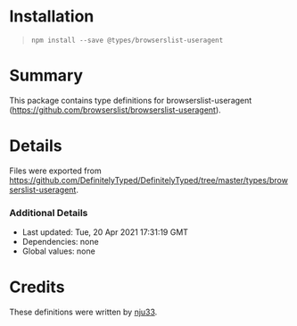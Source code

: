# Installation
> `npm install --save @types/browserslist-useragent`

# Summary
This package contains type definitions for browserslist-useragent (https://github.com/browserslist/browserslist-useragent).

# Details
Files were exported from https://github.com/DefinitelyTyped/DefinitelyTyped/tree/master/types/browserslist-useragent.

### Additional Details
 * Last updated: Tue, 20 Apr 2021 17:31:19 GMT
 * Dependencies: none
 * Global values: none

# Credits
These definitions were written by [nju33](https://github.com/nju33).
